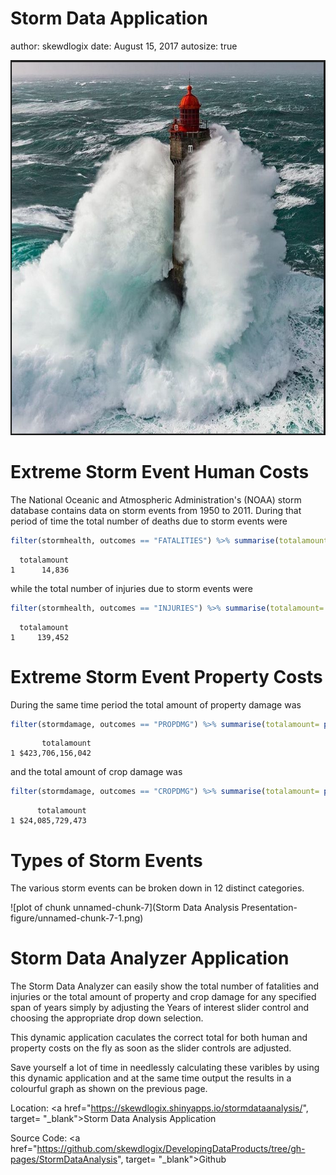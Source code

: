 Storm Data Application
========================================================
author: skewdlogix
date:   August 15, 2017
autosize: true
<div align="center">
<img src="Lighthouse.PNG" width=800 height=600>
</div>

Extreme Storm Event Human Costs
========================================================





The National Oceanic and Atmospheric Administration's (NOAA) storm database contains data on storm events from 1950 to 2011. During that period of time the total number of deaths due to storm events were


```r
filter(stormhealth, outcomes == "FATALITIES") %>% summarise(totalamount= comma(round(sum(totalamount)),0))
```

```
  totalamount
1      14,836
```

while the total number of injuries due to storm events were


```r
filter(stormhealth, outcomes == "INJURIES") %>% summarise(totalamount= comma(round(sum(totalamount)),0))
```

```
  totalamount
1     139,452
```

Extreme Storm Event Property Costs
========================================================
During the same time period the total amount of property damage was


```r
filter(stormdamage, outcomes == "PROPDMG") %>% summarise(totalamount= paste0("$",comma(round(sum(totalamount)),0)))
```

```
       totalamount
1 $423,706,156,042
```

and the total amount of crop damage was


```r
filter(stormdamage, outcomes == "CROPDMG") %>% summarise(totalamount= paste0("$",comma(round(sum(totalamount)),0)))
```

```
      totalamount
1 $24,085,729,473
```

Types of Storm Events
========================================================

The various storm events can be broken down in 12 distinct categories.

![plot of chunk unnamed-chunk-7](Storm Data Analysis Presentation-figure/unnamed-chunk-7-1.png)

Storm Data Analyzer Application
========================================================

The Storm Data Analyzer can easily show the total number of fatalities and injuries or the total amount of property and crop damage for any specified span of years simply by adjusting the Years of interest slider control and choosing the appropriate drop down selection.

This dynamic application caculates the correct total for both human and property costs on the fly as soon as the slider controls are adjusted.

Save yourself a lot of time in needlessly calculating these varibles by using this dynamic application and at the same time output the results in a colourful graph as shown on the previous page. 

Location: <a href="https://skewdlogix.shinyapps.io/stormdataanalysis/", target= "_blank">Storm Data Analysis Application</a>

Source Code: <a href="https://github.com/skewdlogix/DevelopingDataProducts/tree/gh-pages/StormDataAnalysis", target= "_blank">Github</a>

